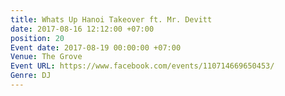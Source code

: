 ```yaml
---
title: Whats Up Hanoi Takeover ft. Mr. Devitt
date: 2017-08-16 12:12:00 +07:00
position: 20
Event date: 2017-08-19 00:00:00 +07:00
Venue: The Grove
Event URL: https://www.facebook.com/events/110714669650453/
Genre: DJ
---
```


